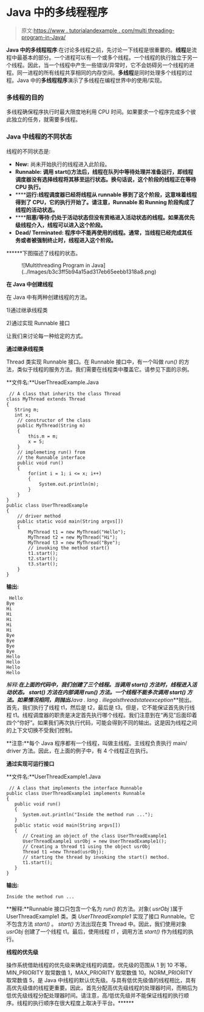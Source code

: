 # Java 中的多线程程序

> 原文:[https://www . tutorialandexample . com/multi threading-program-in-Java/](https://www.tutorialandexample.com/multithreading-program-in-java/)

**Java 中的多线程程序**:在讨论多线程之前，先讨论一下线程是很重要的。**线程**是流程中最基本的部分。一个进程可以有一个或多个线程。一个线程的执行独立于另一个线程。因此，当一个线程中产生一些错误/异常时，它不会妨碍另一个线程的进程。同一进程的所有线程共享相同的内存空间。**多线程**是同时处理多个线程的过程。Java 中的**多线程程序**演示了多线程在编程世界中的使用/实现。

### 多线程的目的

多线程确保程序执行时最大限度地利用 CPU 时间。如果要求一个程序完成多个彼此独立的任务，就需要多线程。

### Java 中线程的不同状态

线程的不同状态是:

*   **New:** 尚未开始执行的线程进入此阶段。
*   ****Runnable:** 调用 start()方法后，线程在队列中等待处理并准备运行，即线程调度器没有选择线程将其移至运行状态。换句话说，这个阶段的线程正在等待 CPU 执行。**
*   ******运行:**线程调度器已经将线程从 runnable 移到了这个阶段，这意味着线程得到了 CPU，它的执行开始了。请注意，Runnable 和 Running 阶段构成了线程的活动状态。****
*   ********阻塞/等待:**仍处于活动状态但没有资格进入活动状态的线程。如果高优先级线程介入，线程可以进入这个阶段。******
*   ********Dead/ Terminated:** 程序中不能再使用的线程。通常，当线程已经完成其任务或者被强制终止时，线程进入这个阶段。******

 ******下图描述了线程的状态。

<figure class="wp-block-image">![Multithreading Program in Java](../Images/b3c3ff5b94a15ad317eb65eebb1318a8.png)</figure>

**在 Java 中创建线程**

在 Java 中有两种创建线程的方法。

1)通过继承线程类

2)通过实现 Runnable 接口

让我们来讨论每一种给定的方式。

**通过继承线程类**

Thread 类实现 Runnable 接口。在 Runnable 接口中，有一个叫做 *run()* 的方法，类似于线程的服务方法。我们需要在线程类中覆盖它。请参见下面的示例。

**文件名:**UserThreadExample.Java

```
 // A class that inherits the class Thread
class MyThread extends Thread
{
   String m;
   int x;
    // constructor of the class
    public MyThread(String m)
    {
        this.m = m;
        x = 5;
    }
    // implemeting run() from
    // the Runnable interface
    public void run()
    {
        for(int i = 1; i <= x; i++)
        {
            System.out.println(m);
        }
    }
}
public class UserThreadExample
{
    // driver method
    public static void main(String argvs[])
    {
        MyThread t1 = new MyThread("Hello");
        MyThread t2 = new MyThread("Hi");
        MyThread t3 = new MyThread("Bye");
        // invoking the method start()
        t1.start();
        t2.start();
        t3.start();
    }
} 
```

**输出:**

```
 Hello
Bye
Hi
Hi
Hi
Hi
Hi
Bye
Bye
Bye
Bye
Hello
Hello
Hello
Hello 
```

**解释:**在上面的代码中，我们创建了三个线程。当调用 *start()* 方法时，线程进入活动状态。 *start()* 方法在内部调用 *run()* 方法。一个线程不能多次调用 *start()* 方法。如果情况相同，则抛出***Java . lang . illegalsthreadstateexception***抛出。首先，我们执行了线程 t1，然后是 t2，最后是 t3。但是，它不能保证首先执行线程 t1。线程调度器的职责是决定首先执行哪个线程。我们注意到在“再见”后面印着四个“你好”。如果我们再次执行代码，可能会得到不同的输出。这是因为线程之间的上下文切换不受我们控制。

**注意:**每个 Java 程序都有一个线程，叫做主线程。主线程负责执行 main/ driver 方法。因此，在上面的例子中，有 4 个线程正在执行。

**通过实现可运行接口**

**文件名:**UserThreadExample1.Java

```
 // A class that implements the interface Runnable
public class UserThreadExample1 implements Runnable
{
   public void run()
   {
      System.out.println("Inside the method run ...");
   }
   public static void main(String argvs[])
   {
      // Creating an object of the class UserThreadExample1
      UserThreadExample1 usrObj = new UserThreadExample1();
      // Creating a thread t1 using the object usrObj
      Thread t1 =new Thread(usrObj);
      // starting the thread by invoking the start() method.
      t1.start();
   }
} 
```

**输出:**

```
Inside the method run ...
```

**解释:**Runnable 接口只包含一个名为 *run()* 的方法。对象( *usrObj* )属于 UserThreadExample1 类。类 *UserThreadExample1* 实现了接口 Runnable。它不包含方法 *start()* 。 *start()* 方法出现在类 Thread 中。因此，我们使用对象 *usrObj* 创建了一个线程 t1。最后，使用线程 *t1* ，调用方法 *start()* 作为线程的执行。

**线程的优先级**

操作系统借助线程的优先级来确定线程的调度。优先级的范围从 1 到 10 不等。MIN_PRIORITY 取常数值 1，MAX_PRIORITY 取常数值 10。NORM_PRIORITY 取常数值 5，是 Java 中线程的默认优先级。与具有低优先级值的线程相比，具有高优先级值的线程更重要。因此，首先分配高优先级线程的处理器时间，而稍后为低优先级线程分配处理器时间。请注意，高/低优先级并不能保证线程的执行顺序。线程的执行顺序在很大程度上取决于平台。******